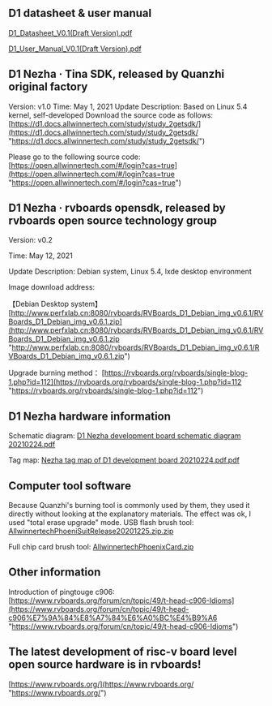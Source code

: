 ## D1 datasheet & user manual
[D1_Datasheet_V0.1(Draft Version).pdf](https://www.rvboards.org/forum/cn/assets/uploads/files/1620442257714-d1_datasheet_v0.1-draft-version.pdf "D1_Datasheet_V0.1(Draft Version).pdf")

[D1_User_Manual_V0.1(Draft Version).pdf](https://www.rvboards.org/forum/cn/assets/uploads/files/1620442756342-d1_user_manual_v0.1-draft-version.pdf "D1_User_Manual_V0.1(Draft Version).pdf")

## D1 Nezha · Tina SDK, released by Quanzhi original factory
Version: v1.0
Time: May 1, 2021
Update Description: Based on Linux 5.4 kernel, self-developed
Download the source code as follows:
[https://d1.docs.allwinnertech.com/study/study_2getsdk/](https://d1.docs.allwinnertech.com/study/study_2getsdk/ "https://d1.docs.allwinnertech.com/study/study_2getsdk/")

Please go to the following source code:
[https://open.allwinnertech.com/#/login?cas=true](https://open.allwinnertech.com/#/login?cas=true "https://open.allwinnertech.com/#/login?cas=true")


## D1 Nezha · rvboards opensdk, released by rvboards open source technology group
Version: v0.2

Time: May 12, 2021

Update Description: Debian system, Linux 5.4, lxde desktop environment

Image download address:

【Debian Desktop system】[http://www.perfxlab.cn:8080/rvboards/RVBoards_D1_Debian_img_v0.6.1/RVBoards_D1_Debian_img_v0.6.1.zip](http://www.perfxlab.cn:8080/rvboards/RVBoards_D1_Debian_img_v0.6.1/RVBoards_D1_Debian_img_v0.6.1.zip "http://www.perfxlab.cn:8080/rvboards/RVBoards_D1_Debian_img_v0.6.1/RVBoards_D1_Debian_img_v0.6.1.zip")

Upgrade burning method：
[https://rvboards.org/rvboards/single-blog-1.php?id=112](https://rvboards.org/rvboards/single-blog-1.php?id=112 "https://rvboards.org/rvboards/single-blog-1.php?id=112")

## D1 Nezha hardware information
Schematic diagram: [D1 Nezha development board schematic diagram 20210224.pdf](https://www.rvboards.org/forum/cn/assets/uploads/files/1620265818082-d1%E5%93%AA%E5%90%92%E5%BC%80%E5%8F%91%E6%9D%BF%E5%8E%9F%E7%90%86%E5%9B%BE20210224.pdf "D1 Nezha development board schematic diagram 20210224.pdf")

Tag map: [Nezha tag map of D1 development board 20210224.pdf.pdf](https://www.rvboards.org/forum/cn/assets/uploads/files/1620370785011-d1%E5%BC%80%E5%8F%91%E6%9D%BF%E5%93%AA%E5%90%92%E4%BD%8D%E5%8F%B7%E5%9B%BE20210224.pdf.pdf "Nezha tag map of D1 development board 20210224.pdf.pdf")

## Computer tool software
Because Quanzhi's burning tool is commonly used by them, they used it directly without looking at the explanatory materials. The effect was ok, I used "total erase upgrade" mode.
USB flash brush tool: [AllwinnertechPhoeniSuitRelease20201225.zip.zip](https://www.rvboards.org/forum/cn/assets/uploads/files/1620442155553-allwinnertechphoenisuitrelease20201225.zip.zip "AllwinnertechPhoeniSuitRelease20201225.zip.zip")

Full chip card brush tool: [AllwinnertechPhoenixCard.zip](https://www.rvboards.org/forum/cn/assets/uploads/files/1620395752908-allwinnertechphoenixcard.zip "AllwinnertechPhoenixCard.zip")

## Other information
Introduction of pingtouge c906: [https://www.rvboards.org/forum/cn/topic/49/t-head-c906-Idioms](https://www.rvboards.org/forum/cn/topic/49/t-head-c906%E7%9A%84%E8%A7%84%E6%A0%BC%E4%B9%A6 "https://www.rvboards.org/forum/cn/topic/49/t-head-c906-Idioms")

## The latest development of risc-v board level open source hardware is in rvboards!
[https://www.rvboards.org/](https://www.rvboards.org/ "https://www.rvboards.org/")



